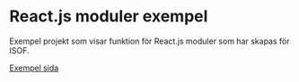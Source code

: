 # React.js moduler exempel

Exempel projekt som visar funktion för React.js moduler som har skapas för ISOF.

[Exempel sida](http://www4.sprakochfolkminnen.se/reactjs/)
